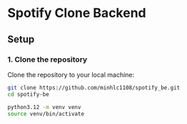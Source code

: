 # Spotify Clone Backend

## Setup

### 1. Clone the repository

Clone the repository to your local machine:

```bash
git clone https://github.com/minhlc1108/spotify_be.git
cd spotify-be

python3.12 -m venv venv
source venv/bin/activate
